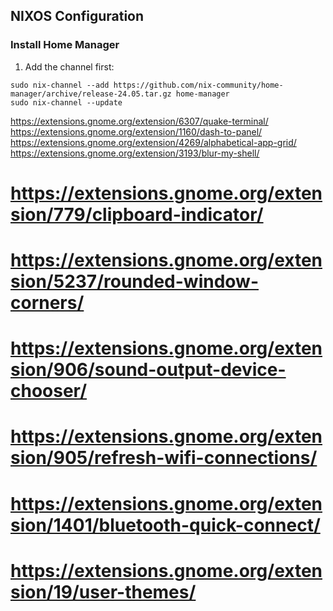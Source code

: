 ## NIXOS Configuration

### Install Home Manager

1. Add the channel first:

```
sudo nix-channel --add https://github.com/nix-community/home-manager/archive/release-24.05.tar.gz home-manager
sudo nix-channel --update
```

https://extensions.gnome.org/extension/6307/quake-terminal/
https://extensions.gnome.org/extension/1160/dash-to-panel/
https://extensions.gnome.org/extension/4269/alphabetical-app-grid/
https://extensions.gnome.org/extension/3193/blur-my-shell/
# https://extensions.gnome.org/extension/779/clipboard-indicator/
# https://extensions.gnome.org/extension/5237/rounded-window-corners/
# https://extensions.gnome.org/extension/906/sound-output-device-chooser/
# https://extensions.gnome.org/extension/905/refresh-wifi-connections/
# https://extensions.gnome.org/extension/1401/bluetooth-quick-connect/
# https://extensions.gnome.org/extension/19/user-themes/